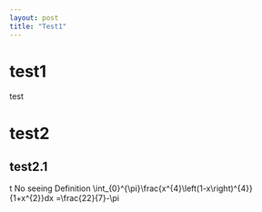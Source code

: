 ```yaml
---
layout: post
title: "Test1"
---
```

# test1
test
# test2
## test2.1
t
<ly-r>No seeing</ly-r>
<ly-d>Definition</ly-d>
<ly-m>
\int_{0}^{\pi}\frac{x^{4}\left(1-x\right)^{4}}{1+x^{2}}dx =\frac{22}{7}-\pi
</ly-m>
